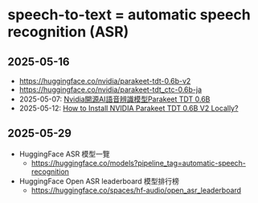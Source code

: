 # speech-to-text = automatic speech recognition (ASR)

## 2025-05-16

- https://huggingface.co/nvidia/parakeet-tdt-0.6b-v2
- https://huggingface.co/nvidia/parakeet-tdt_ctc-0.6b-ja
- 2025-05-07: [Nvidia開源AI語音辨識模型Parakeet TDT 0.6B](https://www.ithome.com.tw/news/168792)
- 2025-05-12: [How to Install NVIDIA Parakeet TDT 0.6B V2 Locally?](https://dev.to/nodeshiftcloud/how-to-install-nvidia-parakeet-tdt-06b-v2-locally-36ck)

## 2025-05-29

- HuggingFace ASR 模型一覽
  - https://huggingface.co/models?pipeline_tag=automatic-speech-recognition
- HuggingFace Open ASR leaderboard 模型排行榜
  - https://huggingface.co/spaces/hf-audio/open_asr_leaderboard